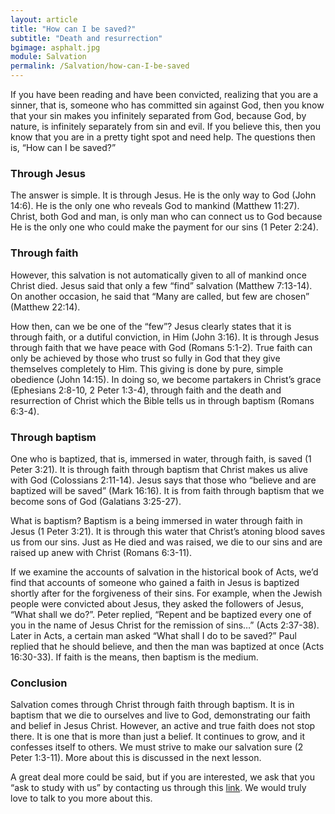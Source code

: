 ```yaml
---
layout: article
title: "How can I be saved?"
subtitle: "Death and resurrection"
bgimage: asphalt.jpg
module: Salvation
permalink: /Salvation/how-can-I-be-saved
---
```


If you have been reading and have been convicted, realizing that you are a sinner, that is, someone who has committed sin against God, then you know that your sin makes you infinitely separated from God, because God, by nature, is infinitely separately from sin and evil. If you believe this, then you know that you are in a pretty tight spot and need help. The questions then is, “How can I be saved?”
​
### Through Jesus
The answer is simple. It is through Jesus. He is the only way to God (John 14:6). He is the only one who reveals God to mankind (Matthew 11:27). Christ, both God and man, is only man who can connect us to God because He is the only one who could make the payment for our sins (1 Peter 2:24).
​
### Through faith
However, this salvation is not automatically given to all of mankind once Christ died. Jesus said that only a few “find” salvation (Matthew 7:13-14). On another occasion, he said that “Many are called, but few are chosen” (Matthew 22:14).
 
How then, can we be one of the “few”? Jesus clearly states that it is through faith, or a dutiful conviction, in Him (John 3:16). It is through Jesus through faith that we have peace with God (Romans 5:1-2). True faith can only be achieved by those who trust so fully in God that they give themselves completely to Him. This giving is done by pure, simple obedience (John 14:15). In doing so, we become partakers in Christ’s grace (Ephesians 2:8-10, 2 Peter 1:3-4), through faith and the death and resurrection of Christ which the Bible tells us in through baptism (Romans 6:3-4).
 
### Through baptism
One who is baptized, that is, immersed in water, through faith, is saved (1 Peter 3:21). It is through faith through baptism that Christ makes us alive with God (Colossians 2:11-14). Jesus says that those who “believe and are baptized will be saved” (Mark 16:16).  It is from faith through baptism that we become sons of God (Galatians 3:25-27).
 
What is baptism? Baptism is a being immersed in water through faith in Jesus (1 Peter 3:21). It is through this water that Christ’s atoning blood saves us from our sins. Just as He died and was raised, we die to our sins and are raised up anew with Christ (Romans 6:3-11).
 
If we examine the accounts of salvation in the historical book of Acts, we’d find that accounts of someone who gained a faith in Jesus is baptized shortly after for the forgiveness of their sins. For example, when the Jewish people were convicted about Jesus, they asked the followers of Jesus, “What shall we do?”. Peter replied, “Repent and be baptized every one of you in the name of Jesus Christ for the remission of sins…” (Acts 2:37-38). Later in Acts, a certain man asked “What shall I do to be saved?” Paul replied that he should believe, and then the man was baptized at once (Acts 16:30-33). If faith is the means, then baptism is the medium.
 
### Conclusion
Salvation comes through Christ through faith through baptism. It is in baptism that we die to ourselves and live to God, demonstrating our faith and belief in Jesus Christ. However, an active and true faith does not stop there. It is one that is more than just a belief. It continues to grow, and it confesses itself to others. We must strive to make our salvation sure (2 Peter 1:3-11). More about this is discussed in the next lesson.
 
A great deal more could be said, but if you are interested, we ask that you “ask to study with us” by contacting us through this [link](/study-with-us). We would truly love to talk to you more about this.